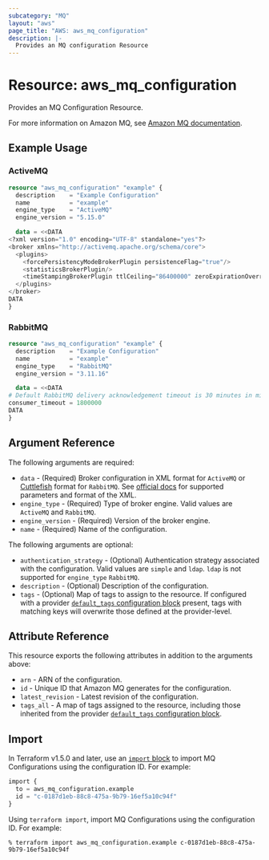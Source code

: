 ```yaml
---
subcategory: "MQ"
layout: "aws"
page_title: "AWS: aws_mq_configuration"
description: |-
  Provides an MQ configuration Resource
---
```


# Resource: aws_mq_configuration

Provides an MQ Configuration Resource.

For more information on Amazon MQ, see [Amazon MQ documentation](https://docs.aws.amazon.com/amazon-mq/latest/developer-guide/welcome.html).

## Example Usage

### ActiveMQ

```terraform
resource "aws_mq_configuration" "example" {
  description    = "Example Configuration"
  name           = "example"
  engine_type    = "ActiveMQ"
  engine_version = "5.15.0"

  data = <<DATA
<?xml version="1.0" encoding="UTF-8" standalone="yes"?>
<broker xmlns="http://activemq.apache.org/schema/core">
  <plugins>
    <forcePersistencyModeBrokerPlugin persistenceFlag="true"/>
    <statisticsBrokerPlugin/>
    <timeStampingBrokerPlugin ttlCeiling="86400000" zeroExpirationOverride="86400000"/>
  </plugins>
</broker>
DATA
}
```

### RabbitMQ

```terraform
resource "aws_mq_configuration" "example" {
  description    = "Example Configuration"
  name           = "example"
  engine_type    = "RabbitMQ"
  engine_version = "3.11.16"

  data = <<DATA
# Default RabbitMQ delivery acknowledgement timeout is 30 minutes in milliseconds
consumer_timeout = 1800000
DATA
}
```


## Argument Reference

The following arguments are required:

* `data` - (Required) Broker configuration in XML format for `ActiveMQ` or [Cuttlefish](https://github.com/Kyorai/cuttlefish) format for `RabbitMQ`. See [official docs](https://docs.aws.amazon.com/amazon-mq/latest/developer-guide/amazon-mq-broker-configuration-parameters.html) for supported parameters and format of the XML.
* `engine_type` - (Required) Type of broker engine. Valid values are `ActiveMQ` and `RabbitMQ`.
* `engine_version` - (Required) Version of the broker engine.
* `name` - (Required) Name of the configuration.

The following arguments are optional:

* `authentication_strategy` - (Optional) Authentication strategy associated with the configuration. Valid values are `simple` and `ldap`. `ldap` is not supported for `engine_type` `RabbitMQ`.
* `description` - (Optional) Description of the configuration.
* `tags` - (Optional) Map of tags to assign to the resource. If configured with a provider [`default_tags` configuration block](https://registry.terraform.io/providers/hashicorp/aws/latest/docs#default_tags-configuration-block) present, tags with matching keys will overwrite those defined at the provider-level.

## Attribute Reference

This resource exports the following attributes in addition to the arguments above:

* `arn` - ARN of the configuration.
* `id` - Unique ID that Amazon MQ generates for the configuration.
* `latest_revision` - Latest revision of the configuration.
* `tags_all` - A map of tags assigned to the resource, including those inherited from the provider [`default_tags` configuration block](https://registry.terraform.io/providers/hashicorp/aws/latest/docs#default_tags-configuration-block).

## Import

In Terraform v1.5.0 and later, use an [`import` block](https://developer.hashicorp.com/terraform/language/import) to import MQ Configurations using the configuration ID. For example:

```terraform
import {
  to = aws_mq_configuration.example
  id = "c-0187d1eb-88c8-475a-9b79-16ef5a10c94f"
}
```

Using `terraform import`, import MQ Configurations using the configuration ID. For example:

```console
% terraform import aws_mq_configuration.example c-0187d1eb-88c8-475a-9b79-16ef5a10c94f
```
